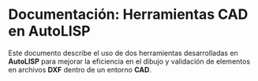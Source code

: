 # Documentación: Herramientas CAD en AutoLISP

Este documento describe el uso de dos herramientas desarrolladas en **AutoLISP** para mejorar la eficiencia en el dibujo y validación de elementos en archivos **DXF** dentro de un entorno **CAD**.


